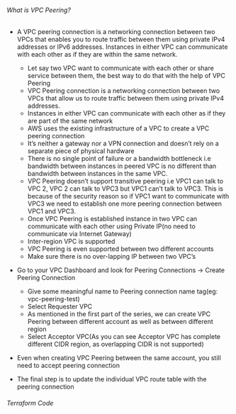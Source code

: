 ###### What is VPC Peering?

* A VPC peering connection is a networking connection between two VPCs that enables you to route traffic between them using private IPv4 addresses or IPv6 addresses. Instances in either VPC can communicate with each other as if they are within the same network.

    * Let say two VPC want to communicate with each other or share service between them, the best way to do that with the help of VPC Peering
    * VPC Peering connection is a networking connection between two VPCs that allow us to route traffic between them using private IPv4 addresses.
    * Instances in either VPC can communicate with each other as if they are part of the same network
    * AWS uses the existing infrastructure of a VPC to create a VPC peering connection
    * It’s neither a gateway nor a VPN connection and doesn’t rely on a separate piece of physical hardware
    * There is no single point of failure or a bandwidth bottleneck i.e bandwidth between instances in peered VPC is no different than bandwidth between instances in the same VPC.
    * VPC Peering doesn’t support transitive peering i.e VPC1 can talk to VPC 2, VPC 2 can talk to VPC3 but VPC1 can’t talk to VPC3. This is because of the security reason so if VPC1 want to communicate with VPC3 we need to establish one more peering connection between VPC1 and VPC3.
    * Once VPC Peering is established instance in two VPC can communicate with each other using Private IP(no need to communicate via Internet Gateway)
    * Inter-region VPC is supported
    * VPC Peering is even supported between two different accounts
    * Make sure there is no over-lapping IP between two VPC’s

* Go to your VPC Dashboard and look for Peering Connections → Create Peering Connection

    * Give some meaningful name to Peering connection name tag(eg: vpc-peering-test)
    * Select Requester VPC
    * As mentioned in the first part of the series, we can create VPC Peering between different account as well as between different region
    * Select Acceptor VPC(As you can see Acceptor VPC has complete different CIDR region, as overlapping CIDR is not supported)

* Even when creating VPC Peering between the same account, you still need to accept peering connection

* The final step is to update the individual VPC route table with the peering connection

###### Terraform Code

